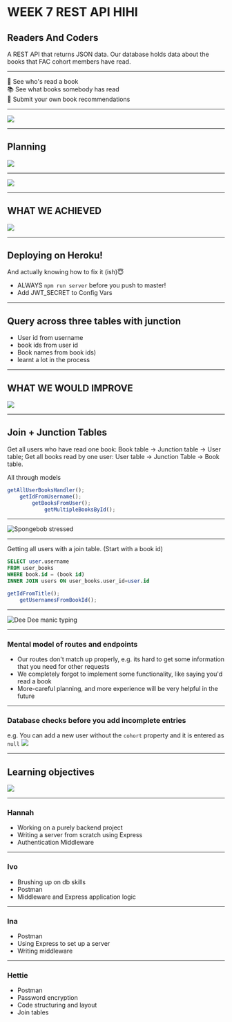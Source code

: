 # WEEK 7 REST API HIHI
## Readers And Coders
A REST API that returns JSON data. Our database holds data about the books that FAC cohort members have read.

---

📖 See who's read a book  
📚 See what books somebody has read  
📕 Submit your own book recommendations

---

![](https://media.giphy.com/media/VcizxCUIgaKpa/giphy.gif)


---

## Planning

![](https://i.imgur.com/AI3HbjG.png)

---


![](https://i.imgur.com/KUiCVIL.png)

---

## WHAT WE ACHIEVED
![](https://media.giphy.com/media/craZZHkABpd9m/giphy.gif)

---

## Deploying on Heroku!
And actually knowing how to fix it (ish)😇

- ALWAYS `npm run server` before you push to master!
- Add JWT_SECRET to Config Vars

---

## Query across three tables with junction
- User id from username
- book ids from user id
- Book names from book ids) 
- learnt a lot in the process

---

## WHAT WE WOULD IMPROVE
![](https://media.giphy.com/media/h0cVMLhAiBtug/giphy.gif)

---

## Join + Junction Tables
Get all users who have read one book: Book table -> Junction table -> User table;
Get all books read by one user: User table -> Junction Table -> Book table.

All through models
``` Javascript
getAllUserBooksHandler();
    getIdFromUsername();
        getBooksFromUser();
            getMultipleBooksById();
```

---


![Spongebob stressed](https://media.giphy.com/media/3DnDRfZe2ubQc/giphy.gif)

---

Getting all users with a join table. 
(Start with a book id)
``` SQL 
SELECT user.username
FROM user_books
WHERE book.id = (book id)
INNER JOIN users ON user_books.user_id=user.id
```

```Javascript
getIdFromTitle();
    getUsernamesFromBookId();
```

---

![Dee Dee manic typing](https://media.giphy.com/media/11BbGyhVmk4iLS/giphy.gif)


---

### Mental model of routes and endpoints
- Our routes don't match up properly, e.g. its hard to get some information that you need for other requests
- We completely forgot to implement some functionality, like saying you'd read a book
- More-careful planning, and more experience will be very helpful in the future

---

### Database checks before you add incomplete entries
e.g. You can add a new user without the `cohort` property and it is entered as `null`
![](https://i.imgur.com/FUFm8TM.png)

---

## Learning objectives

![](https://media.giphy.com/media/qxsgm2X2Fb5WE/giphy.gif)

---

### Hannah
- Working on a purely backend project
- Writing a server from scratch using Express
- Authentication Middleware

---

### Ivo
- Brushing up on db skills
- Postman
- Middleware and Express application logic

---

### Ina

- Postman
- Using Express to set up a server
- Writing middleware

---

### Hettie
- Postman 
- Password encryption
- Code structuring and layout
- Join tables

